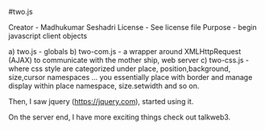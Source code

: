 #two.js

Creator - Madhukumar Seshadri
License - See license file
Purpose - begin javascript client objects

a) two.js - globals
b) two-com.js - a wrapper around XMLHttpRequest (AJAX) to communicate with the mother ship, web server
c) two-css.js - where css style are categorized under place, position,background, size,cursor namespaces ... you essentially place with border and manage display within place namespace, size.setwidth and so on.

Then, I saw jquery (https://jquery.com), started using it. 

On the server end, I have more exciting things check out talkweb3.

